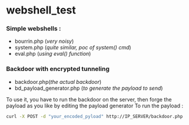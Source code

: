 # webshell_test

### Simple webshells :
 - bourrin.php (*very noisy*)
 - system.php (*quite similar, poc of system() cmd*)
 - eval.php (*using eval() function*)

### Backdoor with encrypted tunneling

 - backdoor.php(*the actual backdoor*)
 - bd_payload_generator.php (*to generate the payload to send*)

To use it, you have to run the backdoor on the server, then forge the payload as you like by editing the payload generator
To run the payload :
```bash
curl -X POST -d "your_encoded_pyload" http://IP_SERVER/backdoor.php
```
